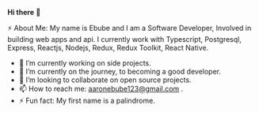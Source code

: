 
**Hi there** **👋**

⚡ About Me: My name is Ebube and I am a Software Developer, Involved in building web apps and api. I currently work with Typescript, Postgresql, Express, Reactjs, Nodejs, Redux, Redux Toolkit, React Native.

 - 🔭 I’m currently working on side projects.
 - 🌱 I’m currently on the journey, to becoming a good developer.
 - 👯 I’m looking to collaborate on open source  projects.
 - 📫 How to reach me: aaronebube123@gmail.com .
 - ⚡ Fun fact: My first name is a palindrome.
